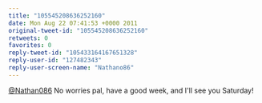 ```yaml
---
title: "105545208636252160"
date: Mon Aug 22 07:41:53 +0000 2011
original-tweet-id: "105545208636252160"
retweets: 0
favorites: 0
reply-tweet-id: "105433164167651328"
reply-user-id: "127482343"
reply-user-screen-name: "Nathano86"
---
```

<a href="https://twitter.com/Nathan086">@Nathan086</a> No worries pal, have a good week, and I'll see you Saturday!
